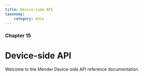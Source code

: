 ```yaml
---
title: Device-side API
taxonomy:
    category: docs
---
```


### Chapter 15

# Device-side API

Welcome to the Mender Device-side API reference documentation.
